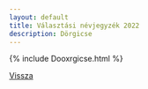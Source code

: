 ```yaml
---
layout: default
title: Választási névjegyzék 2022
description: Dörgicse
---
```


{% include Dooxrgicse.html %}

[Vissza](./)